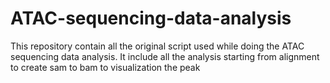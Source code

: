 # ATAC-sequencing-data-analysis
This repository contain all the original script used while doing the ATAC sequencing data analysis. It include all the analysis starting from alignment to create sam to bam to visualization the peak
